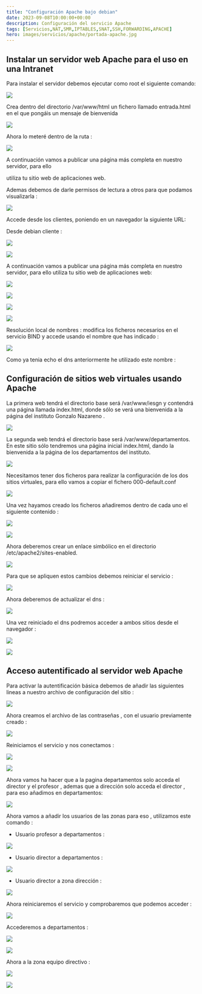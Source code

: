 ```yaml
---
title: "Configuración Apache bajo debian"
date: 2023-09-08T10:00:00+00:00
description: Configuración del servicio Apache 
tags: [Servicios,NAT,SMR,IPTABLES,SNAT,SSH,FORWARDING,APACHE]
hero: images/servicios/apache/portada-apache.jpg
---
```


<!-- Google tag (gtag.js) -->
<script async src="https://www.googletagmanager.com/gtag/js?id=G-GVDYVWJLRH"></script>
<script>
  window.dataLayer = window.dataLayer || [];
  function gtag(){dataLayer.push(arguments);}
  gtag('js', new Date());

  gtag('config', 'G-GVDYVWJLRH');
</script>

## Instalar un servidor web Apache para el uso en una Intranet

Para instalar el servidor debemos ejecutar como root el siguiente comando:

![](../img/Aspose.Words.5fca9cc1-3c81-4853-a5ed-a70b0122341b.125.png)

Crea dentro del directorio /var/www/html un fichero llamado entrada.html en el que pongáis un mensaje de bienvenida

![](../img/Aspose.Words.5fca9cc1-3c81-4853-a5ed-a70b0122341b.126.png)

Ahora  lo meteré dentro de la ruta :

![](../img/Aspose.Words.5fca9cc1-3c81-4853-a5ed-a70b0122341b.127.png)

A continuación vamos a publicar una página más completa en nuestro servidor, para ello

utiliza tu sitio web de aplicaciones web.


Ademas debemos de darle permisos de lectura a otros para que podamos visualizarla :

![](../img/Aspose.Words.5fca9cc1-3c81-4853-a5ed-a70b0122341b.128.png)

Accede desde los clientes, poniendo en un navegador la siguiente URL:

Desde debian cliente :

![](../img/Aspose.Words.5fca9cc1-3c81-4853-a5ed-a70b0122341b.129.png)

![](../img/Aspose.Words.5fca9cc1-3c81-4853-a5ed-a70b0122341b.130.png)

A continuación vamos a publicar una página más completa en nuestro servidor, para ello utiliza tu sitio web de aplicaciones web:

![](../img/Aspose.Words.5fca9cc1-3c81-4853-a5ed-a70b0122341b.131.png)

![](../img/Aspose.Words.5fca9cc1-3c81-4853-a5ed-a70b0122341b.132.png)

![](../img/Aspose.Words.5fca9cc1-3c81-4853-a5ed-a70b0122341b.133.png)

![](../img/Aspose.Words.5fca9cc1-3c81-4853-a5ed-a70b0122341b.134.png)



Resolución local de nombres : modifica los ficheros necesarios en el servicio BIND y accede usando el nombre que has indicado :

![](../img/Aspose.Words.5fca9cc1-3c81-4853-a5ed-a70b0122341b.135.png)

Como ya tenia echo el dns anteriormente he utilizado este nombre :

## Configuración de sitios web virtuales usando Apache
La primera web tendrá el directorio base será /var/www/iesgn y contendrá una página llamada index.html, donde sólo se verá una bienvenida a la página del instituto Gonzalo Nazareno .

![](../img/Aspose.Words.5fca9cc1-3c81-4853-a5ed-a70b0122341b.136.png)

La segunda web tendrá el directorio base será /var/www/departamentos. En este sitio sólo tendremos una página inicial index.html, dando la bienvenida a la página de los departamentos del instituto.

![](../img/Aspose.Words.5fca9cc1-3c81-4853-a5ed-a70b0122341b.137.png)

Necesitamos tener dos ficheros para realizar la configuración de los dos sitios virtuales, para ello vamos a copiar el fichero 000-default.conf

![](../img/Aspose.Words.5fca9cc1-3c81-4853-a5ed-a70b0122341b.138.png)

Una vez hayamos creado los ficheros añadiremos dentro de cada uno el siguiente contenido :

![](../img/Aspose.Words.5fca9cc1-3c81-4853-a5ed-a70b0122341b.139.png)

![](../img/Aspose.Words.5fca9cc1-3c81-4853-a5ed-a70b0122341b.140.png)

Ahora deberemos crear un enlace simbólico en el directorio /etc/apache2/sites-enabled.

![](../img/Aspose.Words.5fca9cc1-3c81-4853-a5ed-a70b0122341b.141.png)

Para que se apliquen estos cambios debemos reiniciar el servicio :

![](../img/Aspose.Words.5fca9cc1-3c81-4853-a5ed-a70b0122341b.142.png)

Ahora deberemos de actualizar el dns :

![](../img/Aspose.Words.5fca9cc1-3c81-4853-a5ed-a70b0122341b.143.png)

Una vez reiniciado el dns podremos acceder a ambos sitios desde el navegador :

![](../img/Aspose.Words.5fca9cc1-3c81-4853-a5ed-a70b0122341b.144.png)

![](../img/Aspose.Words.5fca9cc1-3c81-4853-a5ed-a70b0122341b.145.png)




## Acceso autentificado al servidor web Apache

Para activar la autentificación básica debemos de añadir las siguientes lineas a nuestro archivo de configuración del sitio :

![](../img/Aspose.Words.5fca9cc1-3c81-4853-a5ed-a70b0122341b.146.png)

Ahora creamos el archivo de las contraseñas , con el usuario previamente creado  :

![](../img/Aspose.Words.5fca9cc1-3c81-4853-a5ed-a70b0122341b.147.png)

Reiniciamos el servicio y nos conectamos :

![](../img/Aspose.Words.5fca9cc1-3c81-4853-a5ed-a70b0122341b.148.png)

![](../img/Aspose.Words.5fca9cc1-3c81-4853-a5ed-a70b0122341b.149.png)

Ahora vamos ha hacer que a la pagina departamentos solo acceda el director y el profesor , ademas  que a dirección solo acceda el director , para eso añadimos en departamentos:

![](../img/Aspose.Words.5fca9cc1-3c81-4853-a5ed-a70b0122341b.150.png)

Ahora vamos a añadir los usuarios de las zonas para eso , utilizamos este comando :

- Usuario profesor a departamentos :

![](../img/Aspose.Words.5fca9cc1-3c81-4853-a5ed-a70b0122341b.151.png)

- Usuario director a departamentos :

![](../img/Aspose.Words.5fca9cc1-3c81-4853-a5ed-a70b0122341b.152.png)

- Usuario director a zona dirección :

![](../img/Aspose.Words.5fca9cc1-3c81-4853-a5ed-a70b0122341b.153.png)

Ahora reiniciaremos el servicio y comprobaremos que podemos acceder :

![](../img/Aspose.Words.5fca9cc1-3c81-4853-a5ed-a70b0122341b.154.png)

Accederemos a departamentos :

![](../img/Aspose.Words.5fca9cc1-3c81-4853-a5ed-a70b0122341b.155.png)

![](../img/Aspose.Words.5fca9cc1-3c81-4853-a5ed-a70b0122341b.156.png)

Ahora a la zona equipo directivo :

![](../img/Aspose.Words.5fca9cc1-3c81-4853-a5ed-a70b0122341b.157.png)

![](../img/Aspose.Words.5fca9cc1-3c81-4853-a5ed-a70b0122341b.158.png)

